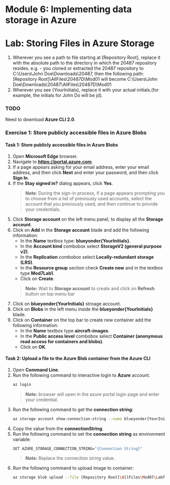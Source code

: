 # Module 6: Implementing data storage in Azure

# Lab: Storing Files in Azure Storage 

1. Wherever you see a path to file starting at [Repository Root], replace it with the absolute path to the directory in which the 20487 repository resides. 
 e.g. - you cloned or extracted the 20487 repository to C:\Users\John Doe\Downloads\20487, then the following path: [Repository Root]\AllFiles\20487D\Mod01 will become C:\Users\John Doe\Downloads\20487\AllFiles\20487D\Mod01
2. Wherever you see {YourInitials}, replace it with your actual initials.(for example, the initials for John Do will be jd).

### TODO
Need to download **Azure CLI 2.0**.

### Exercise 1: Store publicly accessible files in Azure Blobs

#### Task 1: Store publicly accessible files in Azure Blobs

1. Open **Microsoft Edge** browser.
2. Navigate to **https://portal.azure.com**.
3. If a page appears asking for your email address, enter your email address, and then click **Next** and enter your password, and then click **Sign In**.
4. If the **Stay signed in?** dialog appears, click **Yes**.
   >**Note**: During the sign-in process, if a page appears prompting you to choose from a list of previously used accounts, select the account that you previously used, and then continue to provide your credentials.
5. Click **Storage account** on the left menu panel, to display all the **Storage account**.
6. Click on **Add** in the **Storage account** blade and add the following information:
    - In the **Name** textbox type: **blueyonder{YourInitials}**.
    - In the **Account kind** combobox select **StorageV2 (general purpose v2)**.
    - In the **Replication** combobox select **Locally-redundant storage (LRS)**.
    - In the **Resource group** section check **Create new** and in the textbox type **Mod7Lab1**.
    - Click on **Create**.
    >**Note:** Wait to **Storage account** to create and click on **Refresh** button on top menu bar
7. Click on **blueyonder{YourInitials}** stroage account.
8. Click on **Blobs** in the left menu inside the  **blueyonder{YourInitials}** blade.
9. Click on **Container** on the top bar to create new container add the following information:
    - In the **Name** textbox type **aircraft-images**.
    - In the **Public access level** combobox select **Container (anonymous read access for containers and blobs)**.
    - Click on **OK**.

#### Task 2: Upload  a file to the Azure Blob container from the Azure CLI

1. Open **Command Line**.
2. Run the following command to interactive login to **Azure** account. 
    ```bash
    az login
    ```
    >**Note:** browser will open in the azure portal login page and enter your credential.
3. Run the following command to get the **connection string**:
    ```bash
    az storage account show-connection-string --name blueyonder{YourInitials} --resource-group Mod7Lab1
    ```
4. Copy the value from the **connectionString**.
5. Run the following command to set the **connection string** as environment variable:
    ```bash
    SET AZURE_STORAGE_CONNECTION_STRING="{Connection String}"
    ```
    >**Note:** Replace the connection string value.
6. Run the following command to upload image to container:
    ```bash
    az storage blob upload --file [Repository Root]\AllFiles\Mod07\Labfiles\Lab1\Assets\Images\londonAirport.png --container-name aircraft-images --name londonAirport
    ```